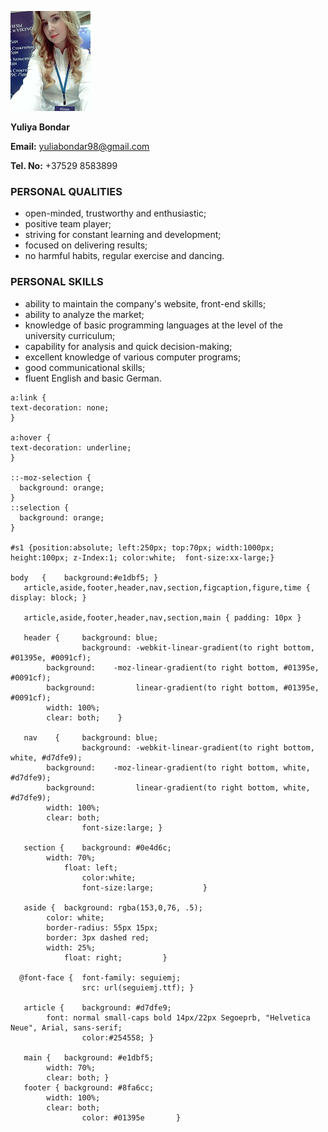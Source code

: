 ![My photo](my_photo_for_cv.jpg)

**Yuliya Bondar**

**Email:** yuliabondar98@gmail.com

**Tel. No:** +37529 8583899
### PERSONAL QUALITIES
* open-minded, trustworthy and enthusiastic;
* positive team player;
* striving for constant learning and development;
* focused on delivering results;
* no harmful habits, regular exercise and dancing.
### PERSONAL SKILLS 
* ability to maintain the company's website, front-end skills;
* ability to analyze the market;
* knowledge of basic programming languages at the level of the university curriculum;
* capability for analysis and quick decision-making;
* excellent knowledge of various computer programs;
* good communicational skills;
* fluent English and basic German.
```
a:link {
text-decoration: none;
}

a:hover {
text-decoration: underline;
}

::-moz-selection {
  background: orange;
}
::selection {
  background: orange;
}

#s1 {position:absolute; left:250px; top:70px; width:1000px; height:100px; z-Index:1; color:white;  font-size:xx-large;}

body   { 	background:#e1dbf5; }	
   article,aside,footer,header,nav,section,figcaption,figure,time { display: block; }	

   article,aside,footer,header,nav,section,main { padding: 10px }				

   header { 	background: blue;
                background: -webkit-linear-gradient(to right bottom, #01395e, #0091cf); 
		background:    -moz-linear-gradient(to right bottom, #01395e, #0091cf);
		background:         linear-gradient(to right bottom, #01395e, #0091cf);
		width: 100%; 	
		clear: both; 	}	

   nav 	  { 	background: blue;
                background: -webkit-linear-gradient(to right bottom, white, #d7dfe9); 
		background:    -moz-linear-gradient(to right bottom, white, #d7dfe9);
		background:         linear-gradient(to right bottom, white, #d7dfe9);
		width: 100%; 	
		clear: both; 		
                font-size:large; }

   section {	background: #0e4d6c; 	
		width: 70%; 		
	        float: left;  
                color:white; 
                font-size:large;		   }   

   aside {	background: rgba(153,0,76, .5); 
		color: white; 			
		border-radius: 55px 15px;	
		border: 3px dashed red; 	
		width: 25%; 		
	        float: right; 		  }

  @font-face {  font-family: seguiemj;  
                src: url(seguiemj.ttf); }

   article { 	background: #d7dfe9; 	
		font: normal small-caps bold 14px/22px Segoeprb, "Helvetica Neue", Arial, sans-serif; 
                color:#254558; }

   main {	background: #e1dbf5;	
		width: 70%; 	
		clear: both; }		
   footer {	background: #8fa6cc;                 	
		width: 100%; 		
		clear: both;
                color: #01395e 		 }
```